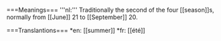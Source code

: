 ===Meanings===
'''nl:''' Traditionally the second of the four [[season]]s, normally from [[June]] 21 to [[September]] 20.

===Translantions===
*en: [[summer]]
*fr: [[été]]